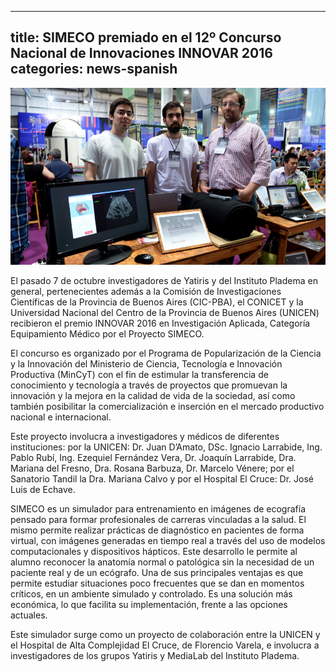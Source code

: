 
---
title: SIMECO premiado en el 12º Concurso Nacional de Innovaciones INNOVAR 2016
categories: news-spanish
---

<div class="image-post-container">
    <img src="/images/news/innovar7.jpg" title="Pablo Rubí, Ezequiel Fernández Vera y Juan D'Amato durante la presentación de SIMECO en INNOVAR 2016" />
</div>

El pasado 7 de octubre investigadores de Yatiris y del Instituto Pladema en general, pertenecientes además a la Comisión de Investigaciones Científicas de la Provincia de Buenos Aires (CIC-PBA), el CONICET y la Universidad Nacional del Centro de la Provincia de Buenos Aires (UNICEN) recibieron el premio INNOVAR 2016 en Investigación Aplicada, Categoría Equipamiento Médico por el Proyecto SIMECO.

El concurso es organizado por el Programa de Popularización de la Ciencia y la Innovación del Ministerio de Ciencia, Tecnología e Innovación Productiva (MinCyT) con el fin de estimular la transferencia de conocimiento y tecnología a través de proyectos que promuevan la innovación y la mejora en la calidad de vida de la sociedad, así como también posibilitar la comercialización e inserción en el mercado productivo nacional e internacional.

Este proyecto involucra a investigadores y médicos de diferentes instituciones: por la UNICEN: Dr. Juan D’Amato, DSc. Ignacio Larrabide, Ing. Pablo Rubí, Ing. Ezequiel Fernández Vera, Dr. Joaquín Larrabide, Dra. Mariana del Fresno, Dra. Rosana Barbuza, Dr. Marcelo Vénere; por el Sanatorio Tandil la Dra. Mariana Calvo y por el Hospital El Cruce: Dr. José Luis de Echave.

SIMECO es un simulador para entrenamiento en imágenes de ecografía pensado para formar profesionales de carreras vinculadas a la salud. El mismo permite realizar prácticas de diagnóstico en pacientes de forma virtual, con imágenes generadas en tiempo real a través del uso de modelos computacionales y dispositivos hápticos. Este desarrollo le permite al alumno reconocer la anatomía normal o patológica sin la necesidad de un paciente real y de un ecógrafo. Una de sus principales ventajas es que permite estudiar situaciones poco frecuentes que se dan en momentos críticos, en un ambiente simulado y controlado. Es una solución más económica, lo que facilita su implementación, frente a las opciones actuales.

Este simulador surge como un proyecto de colaboración entre la UNICEN y el Hospital de Alta Complejidad El Cruce, de Florencio Varela, e involucra a investigadores de los grupos Yatiris y MediaLab del Instituto Pladema.